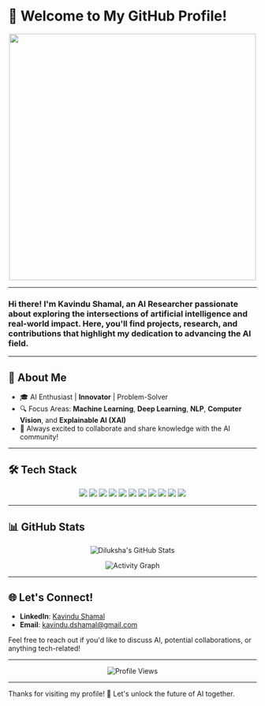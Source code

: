 # 👋 Welcome to My GitHub Profile!

<p align="center">
  <img src="https://github.com/Anmol-Baranwal/Cool-GIFs-For-GitHub/assets/74038190/7d484dc9-68a9-4ee6-a767-aea59035c12d" width="500">
<!--   <img src="https://user-images.githubusercontent.com/74038190/229223263-cf2e4b07-2615-4f87-9c38-e37600f8381a.gif" width="600" alt="AI Researcher at Work"/> -->
</p>

---

### Hi there! I'm **Kavindu Shamal**, an AI Researcher passionate about exploring the intersections of **artificial intelligence** and **real-world impact**. Here, you'll find projects, research, and contributions that highlight my dedication to advancing the AI field.

---

## 🌌 About Me

- 🎓 AI Enthusiast | **Innovator** | Problem-Solver
- 🔍 Focus Areas: **Machine Learning**, **Deep Learning**, **NLP**, **Computer Vision**, and **Explainable AI (XAI)**
- 🚀 Always excited to collaborate and share knowledge with the AI community!

---

## 🛠️ Tech Stack

<p align="center">
  <img src="https://img.shields.io/badge/Python-3776AB?style=for-the-badge&logo=python&logoColor=white">
  <img src="https://img.shields.io/badge/TensorFlow-FF6F00?style=for-the-badge&logo=tensorflow&logoColor=white">
  <img src="https://img.shields.io/badge/PyTorch-EE4C2C?style=for-the-badge&logo=pytorch&logoColor=white">
  <img src="https://img.shields.io/badge/Keras-D00000?style=for-the-badge&logo=keras&logoColor=white">
  <img src="https://img.shields.io/badge/scikit--learn-F7931E?style=for-the-badge&logo=scikit-learn&logoColor=white">
  <img src="https://img.shields.io/badge/NumPy-013243?style=for-the-badge&logo=numpy&logoColor=white">
  <img src="https://img.shields.io/badge/pandas-150458?style=for-the-badge&logo=pandas&logoColor=white">
  <img src="https://img.shields.io/badge/Docker-2496ED?style=for-the-badge&logo=docker&logoColor=white">
  <img src="https://img.shields.io/badge/Git-F05032?style=for-the-badge&logo=git&logoColor=white">
  <img src="https://img.shields.io/badge/GitHub-181717?style=for-the-badge&logo=github&logoColor=white">
  <img src="https://img.shields.io/badge/Jupyter-F37626?style=for-the-badge&logo=jupyter&logoColor=white">
</p>

---

## 📊 GitHub Stats

<p align="center">
  <img src="https://github-readme-stats.vercel.app/api?username=dilukshashamal&show_icons=true&theme=radical&include_all_commits=true" alt="Diluksha's GitHub Stats"/>
</p>

<p align="center">
  <img src="https://github-readme-activity-graph.vercel.app/graph?username=dilukshashamal&bg_color=0D1117&color=58A6FF&line=1F6FEB&point=58A6FF&area=true&hide_border=true" alt="Activity Graph"/>
</p>

---

## 🌐 Let's Connect!

- **LinkedIn**: [Kavindu Shamal](https://www.linkedin.com/in/kavindushamal/)
- **Email**: [kavindu.dshamal@gmail.com](mailto:kavindu.dshamal@gmail.com)

Feel free to reach out if you'd like to discuss AI, potential collaborations, or anything tech-related!

---

<p align="center">
  <img src="https://komarev.com/ghpvc/?username=dilukshashamal&style=for-the-badge" alt="Profile Views"/>
</p>

---

Thanks for visiting my profile! 🚀 Let's unlock the future of AI together.
